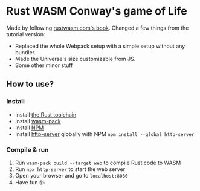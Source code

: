 # Rust WASM Conway's game of Life

Made by following [rustwasm.com's book](https://rustwasm.github.io/docs/book). Changed a few things from the tutorial version:

- Replaced the whole Webpack setup with a simple setup without any bundler.
- Made the Universe's size customizable from JS.
- Some other minor stuff

## How to use?

### Install
- Install [the Rust toolchain](https://www.rust-lang.org/tools/install)
- Install [wasm-pack](https://rustwasm.github.io/wasm-pack/installer/)
- Install [NPM](https://nodejs.org/en/)
- Install [http-server](https://www.npmjs.com/package/http-server) globally with NPM `npm install --global http-server`

### Compile & run
1. Run `wasm-pack build --target web` to compile Rust code to WASM
2. Run `npx http-server` to start the web server
3. Open your browser and go to `localhost:8080`
4. Have fun 👍